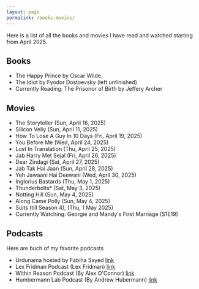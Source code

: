 ```yaml
---
layout: page
permalink: /books-movies/
---
```


Here is a list of all the books and movies I have read and watched starting from April 2025. 

Books 
----
- The Happy Prince by Oscar Wilde. 
- The Idiot by Fyodor Dostoevsky (left unfinished)
- Currently Reading: The Prisonor of Birth by Jeffery Archer 


Movies 
----
- The Storyteller (Sun, April 16, 2025)
- Silicon Velly (Sun, April 11, 2025)
- How To Lose A Guy In 10 Days (Fri, April 19, 2025)
- You Before Me (Wed, April 24, 2025)
- Lost In Translation (Thu, April 25, 2025)
- Jab Harry Met Sejal (Fri, April 26, 2025)
- Dear Zindagi (Sat, April 27, 2025)
- Jab Tak Hai Jaan (Sun, April 28, 2025)
- Yeh Jawaani Hai Deewani (Wed, April 30, 2025)
- Inglorius Bastards (Thu, May 1, 2025)
- Thunderbolts* (Sat, May 3, 2025)
- Notting Hill (Sun, May 4, 2025)
- Along Came Polly (Sun, May 4, 2025)
- Suits (till Season 4), (Thu, 1 May 2025)
- Currently Watching: Georgie and Mandy's First Marriage (S1E19)

Podcasts
---
Here are buch of my favorite podcasts
- Urdunama hosted by Fabiha Sayed [link](https://open.spotify.com/show/6zRRY9ssHgiH2Rm0IUrd5x)
- Lex Fridman Podcast (Lex Fridman) [link](https://lexfridman.com/podcast/)
- Within Reason Podcast (By Alex O'Connor) [link](https://open.spotify.com/show/16wUbvDT95dxzpG2KEhakK)
- Humbermann Lab Podcast (By Andrew Hubermann) [link](https://www.hubermanlab.com/all-episodes)

